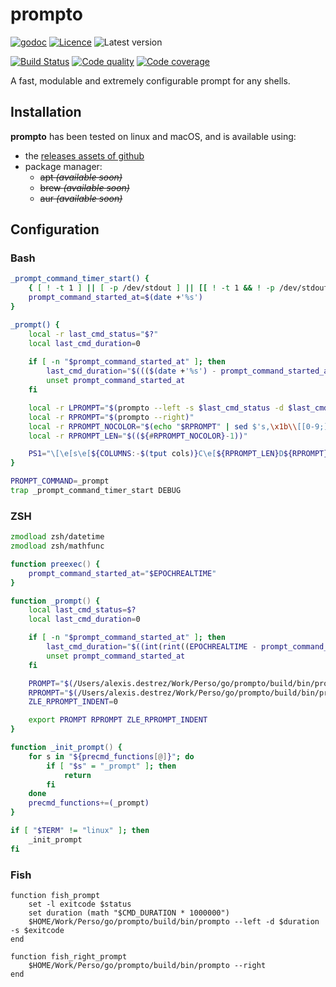 # prompto

[![godoc](https://img.shields.io/badge/godoc-reference-blue.svg?style=for-the-badge)](https://godoc.org/github.com/krostar/prompto)
[![Licence](https://img.shields.io/github/license/krostar/prompto.svg?style=for-the-badge)](https://tldrlegal.com/license/mit-license)
![Latest version](https://img.shields.io/github/tag/krostar/prompto.svg?style=for-the-badge)

[![Build Status](https://img.shields.io/travis/krostar/prompto/master.svg?style=for-the-badge)](https://travis-ci.org/krostar/prompto)
[![Code quality](https://img.shields.io/codacy/grade/xxxxxx/master.svg?style=for-the-badge)](https://app.codacy.com/project/krostar/prompto/dashboard)
[![Code coverage](https://img.shields.io/codacy/coverage/xxxxxx.svg?style=for-the-badge)](https://app.codacy.com/project/krostar/prompto/dashboard)

A fast, modulable and extremely configurable prompt for any shells.

## Installation

**prompto** has been tested on linux and macOS, and is available using:

-   the [releases assets of github](https://github.com/krostar/prompto/releases)
-   package manager: 
    -   ~~apt _(available soon)_~~
    -   ~~brew _(available soon)_~~
    -   ~~aur _(available soon)_~~

## Configuration

### Bash

```bash
_prompt_command_timer_start() {
    { [ ! -t 1 ] || [ -p /dev/stdout ] || [[ ! -t 1 && ! -p /dev/stdout ]] || [ -n "$COMP_LINE" ] || [[ "$BASH_COMMAND" == "$PROMPT_COMMAND" ]]; } && return
    prompt_command_started_at=$(date +'%s')
}

_prompt() {
    local -r last_cmd_status="$?"
    local last_cmd_duration=0
    
    if [ -n "$prompt_command_started_at" ]; then
        last_cmd_duration="$((($(date +'%s') - prompt_command_started_at) * 1000000000))"
        unset prompt_command_started_at
    fi

    local -r LPROMPT="$(prompto --left -s $last_cmd_status -d $last_cmd_duration)"
    local -r RPROMPT="$(prompto --right)"
    local -r RPROMPT_NOCOLOR="$(echo "$RPROMPT" | sed $'s,\x1b\\[[0-9;]*[a-zA-Z],,g')"
    local -r RPROMPT_LEN="$((${#RPROMPT_NOCOLOR}-1))"

    PS1="\[\e[s\e[${COLUMNS:-$(tput cols)}C\e[${RPROMPT_LEN}D${RPROMPT}\e[u\]${LPROMPT}"
}

PROMPT_COMMAND=_prompt
trap _prompt_command_timer_start DEBUG
```

### ZSH

```zsh
zmodload zsh/datetime
zmodload zsh/mathfunc

function preexec() {
    prompt_command_started_at="$EPOCHREALTIME"
}

function _prompt() {
    local last_cmd_status=$?
    local last_cmd_duration=0

    if [ -n "$prompt_command_started_at" ]; then
        last_cmd_duration="$((int(rint((EPOCHREALTIME - prompt_command_started_at) * 1000000000))))"
        unset prompt_command_started_at
    fi

    PROMPT="$(/Users/alexis.destrez/Work/Perso/go/prompto/build/bin/prompto --left --shell zsh -s $last_cmd_status -d $last_cmd_duration)"
    RPROMPT="$(/Users/alexis.destrez/Work/Perso/go/prompto/build/bin/prompto --right --shell zsh)"
    ZLE_RPROMPT_INDENT=0

    export PROMPT RPROMPT ZLE_RPROMPT_INDENT
}

function _init_prompt() {
    for s in "${precmd_functions[@]}"; do
        if [ "$s" = "_prompt" ]; then
            return
        fi
    done
    precmd_functions+=(_prompt)
}

if [ "$TERM" != "linux" ]; then
    _init_prompt
fi
```

### Fish

```fish
function fish_prompt
    set -l exitcode $status
    set duration (math "$CMD_DURATION * 1000000")
    $HOME/Work/Perso/go/prompto/build/bin/prompto --left -d $duration -s $exitcode
end

function fish_right_prompt
    $HOME/Work/Perso/go/prompto/build/bin/prompto --right
end
```
